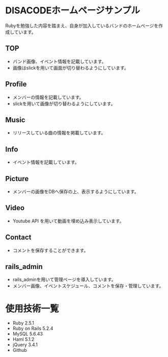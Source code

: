 # DISACODEホームページサンプル

Rubyを勉強した内容を踏まえ、自身が加入しているバンドのホームページを作成しています。

## TOP
 - バンド画像、イベント情報を記載しています。
  - 画像はslickを用いて画面が切り替わるようにしています。
## Profile
 - メンバーの情報を記載しています。
  - slickを用いて画像が切り替わるようにしています。
## Music
 - リリースしている曲の情報を掲載しています。
## Info
 - イベント情報を記載しています。
## Picture
 - メンバーの画像をDBへ保存の上、表示するようにしています。
## Video
 - Youtube API を用いて動画を埋め込み表示しています。
## Contact
 - コメントを保存することができます。
## rails_admin
 - rails_adminを用いて管理ページを導入しています。
 - メンバー画像、イベントスケジュール、コメントを保存・管理しています。

# 使用技術一覧
- Ruby 2.5.1
- Ruby on Rails 5.2.4
- MySQL 5.6.43
- Haml 5.1.2
- jQuery 3.4.1
- Github

<!-- ## DB設計
## Usersテーブル
|Column|Type|Options|
|------|----|-------|
|nickname|string|unique: false|
|email|string|unique: false|
|encrypted_password|string|unique: false|
|last_name|string|null: false|
|first_name|string|null: false|
|last_name_kana|string|null: false|
|first_name_kana|string|null: false|
|birthday|date|null: false|
|phone_num|integer|null: false|
|authentication_code|string|null: false|
|profile_text|string|
### Association
- has_many :sns_credentials
- has_many :products
- has_one :address, dependent: :destroy
- has_many :payments
